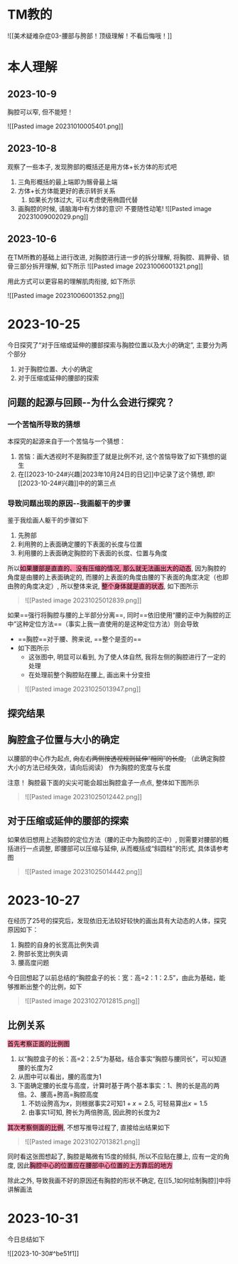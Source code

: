 # TM教的

![[美术疑难杂症03-腰部与胯部！顶级理解！不看后悔哦！]]



# 本人理解

## 2023-10-9

胸腔可以窄, 但不能短！

![[Pasted image 20231010005401.png]]

## 2023-10-8

观察了一些本子, 发现胯部的概括还是用方体+长方体的形式吧
1. 三角形概括的最上端即为髂骨最上端
2. 方体+长方体能更好的表示转折关系
	1. 如果长方体过大, 可以考虑使用椭圆代替
3. 画胸腔的时候, 请脑海中有方体的意识! 不要随性动笔!
![[Pasted image 20231009002029.png]]
## 2023-10-6
在TM所教的基础上进行改进, 对胸腔进行进一步的拆分理解, 将胸腔、肩胛骨、锁骨三部分拆开理解, 如下所示
![[Pasted image 20231006001321.png]]

用此方式可以更容易的理解肌肉衔接, 如下所示

![[Pasted image 20231006001352.png]]

# 2023-10-25

今日探究了“对于压缩或延伸的腰部探索与胸腔位置以及大小的确定”, 主要分为两个部分
1. 对于胸腔位置、大小的确定
2. 对于压缩或延伸的腰部的探索

## 问题的起源与回顾--为什么会进行探究？

### 一个苦恼所导致的猜想

本探究的起源来自于一个苦恼与一个猜想：
1. 苦恼：画大透视时不是胸腔歪了就是比例不对, 这个苦恼导致了如下猜想的诞生
2. 在[[2023-10-24#兴趣|2023年10月24日的日记]]中记录了这个猜想, 即![[2023-10-24#兴趣]]中的的第三点

### 导致问题出现的原因--我画躯干的步骤

鉴于我绘画人躯干的步骤如下
1. 先胯部
2. 利用胯的上表面确定腰的下表面的长度与位置
3. 利用腰的上表面确定胸腔的下表面的长度、位置与角度

所以<mark style="background: #FF5582A6;">如果腰部是直直的、没有压缩的情况, 那么就无法画出大的动态</mark>, 因为胸腔的角度是由腰的上表面确定的, 而腰的上表面的角度由腰的下表面的角度决定（也即由胯的角度决定）, 所以整体来说, <mark style="background: #FF5582A6;">整个身体就是直的状态</mark>, 如下图所示
> ![[Pasted image 20231025012839.png]]

如果==强行将胸腔与腰的上半部分分离==, 同时==依旧使用“腰的正中为胸腔的正中”这种定位方法==（事实上我一直使用的是这种定位方法）则会导致
- ==胸腔==对于腰、胯来说, ==整个是歪的==
- 如下图所示
	- 这张图中, 明显可以看到, 为了使人体自然, 我将左侧的胸腔进行了一定的处理
	- 在处理前整个胸腔贴在腰上, 画出来十分变扭
> ![[Pasted image 20231025013947.png]]

## 探究结果
## 胸腔盒子位置与大小的确定

以腰部的中心作为起点, ~~向左右两侧按透视规则延伸“相同”的长度,~~
（此确定胸腔大小的方法已经失效，请向后阅读）
作为胸腔的宽度与长度

注意！ 胸腔最下面的尖尖可能会超出胸腔盒子一点点, 整体如下图所示
> ![[Pasted image 20231025012442.png]]

## 对于压缩或延伸的腰部的探索 


如果依旧想用上述胸腔的定位方法（腰的正中为胸腔的正中）, 则需要对腰部的概括进行一点调整, 即腰部可以压缩与延伸, 从而概括成“斜圆柱”的形式, 具体请参考图
> ![[Pasted image 20231025014442.png]]


# 2023-10-27

在经历了25号的探究后，发现依旧无法较好较快的画出具有大动态的人体，探究原因如下：
1. 胸腔的自身的长宽高比例失调
2. 胯部长宽比例失调
3. 腰高度问题

今日回想起了以前总结的“胸腔盒子的长：宽：高=2：1：2.5”，由此为基础，能够推断出整个的比例，如下
> ![[Pasted image 20231027012815.png]]

## 比例关系

<mark style="background: #FF5582A6;">首先考察正面的比例图</mark>
1. 以“胸腔盒子的长：高=2：2.5”为基础，结合事实“胸腔与腰同长”，可以知道腰的长度为2
2. 从图中可以看出，腰的高度为1
3. 下面确定腰的长度与高度，计算时基于两个基本事实：1、胯的长是高的两倍。2、腰高+胯高=胸腔高度
	1. 不妨设胯高为$x$，则根据事实2可知$1+x=2.5$, 可轻易算出$x=1.5$
	2. 由事实1可知, 胯长为两倍胯高, 因此胯的长度为$2$

<mark style="background: #FF5582A6;">其次考察侧面的比例</mark>, 不想写推导过程了, 直接给出结果如下
> ![[Pasted image 20231027013821.png]]

同时看这张图想起了, 胸腔是略微有15度的倾斜, 所以不应贴在腰上, 应有一定的角度, 因此<mark style="background: #FF5582A6;">胸腔中心的位置应在腰部中心位置的上方靠后的地方</mark>

除此之外, 导致我画不好的原因还有胸腔的形状不确定, 在[[5_1如何绘制胸腔]]中将讲解画法

# 2023-10-31

今日总结如下

![[2023-10-30#^be51f1]]